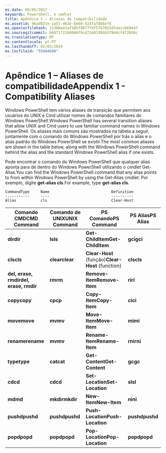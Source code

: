 ```yaml
---
ms.date: 06/05/2017
keywords: PowerShell, o cmdlet
title: Apêndice 1 – Aliases de Compatibilidade
ms.assetid: 96ad921e-1a57-463e-8e60-424faf8b6ef8
ms.openlocfilehash: 113bbee1af185f98777df5767022d54accb69447
ms.sourcegitcommit: b6871f21bd666f9cd71dd336bb3f844cf472b56c
ms.translationtype: MT
ms.contentlocale: pt-PT
ms.lasthandoff: 02/03/2019
ms.locfileid: "55684690"
---
```

# <a name="appendix-1---compatibility-aliases"></a><span data-ttu-id="38b2f-103">Apêndice 1 – Aliases de compatibilidade</span><span class="sxs-lookup"><span data-stu-id="38b2f-103">Appendix 1 - Compatibility Aliases</span></span>

<span data-ttu-id="38b2f-104">Windows PowerShell tem vários aliases de transição que permitem aos usuários do UNIX e Cmd utilizar nomes de comandos familiares do Windows PowerShell.</span><span class="sxs-lookup"><span data-stu-id="38b2f-104">Windows PowerShell has several transition aliases that allow UNIX and Cmd users to use familiar command names in Windows PowerShell.</span></span> <span data-ttu-id="38b2f-105">Os aliases mais comuns são mostrados na tabela a seguir, juntamente com o comando do Windows PowerShell por trás o alias e o alias padrão do Windows PowerShell se existir.</span><span class="sxs-lookup"><span data-stu-id="38b2f-105">The most common aliases are shown in the table below, along with the Windows PowerShell command behind the alias and the standard Windows PowerShell alias if one exists.</span></span>

<span data-ttu-id="38b2f-106">Pode encontrar o comando do Windows PowerShell que qualquer alias aponta para de dentro do Windows PowerShell utilizando o cmdlet Get-Alias.</span><span class="sxs-lookup"><span data-stu-id="38b2f-106">You can find the Windows PowerShell command that any alias points to from within Windows PowerShell by using the Get-Alias cmdlet.</span></span> <span data-ttu-id="38b2f-107">Por exemplo, digite **get-alias cls**.</span><span class="sxs-lookup"><span data-stu-id="38b2f-107">For example, type **get-alias cls**.</span></span>

```
CommandType     Name                            Definition
-----------     ----                            ----------
Alias           cls                             Clear-Host
```

|<span data-ttu-id="38b2f-108">Comando CMD</span><span class="sxs-lookup"><span data-stu-id="38b2f-108">CMD Command</span></span>|<span data-ttu-id="38b2f-109">Comando de UNIX</span><span class="sxs-lookup"><span data-stu-id="38b2f-109">UNIX Command</span></span>|<span data-ttu-id="38b2f-110">PS Comando</span><span class="sxs-lookup"><span data-stu-id="38b2f-110">PS Command</span></span>|<span data-ttu-id="38b2f-111">PS Alias</span><span class="sxs-lookup"><span data-stu-id="38b2f-111">PS Alias</span></span>|
|---------------|----------------|--------------|------------|
|<span data-ttu-id="38b2f-112">**dir**</span><span class="sxs-lookup"><span data-stu-id="38b2f-112">**dir**</span></span>|<span data-ttu-id="38b2f-113">**ls**</span><span class="sxs-lookup"><span data-stu-id="38b2f-113">**ls**</span></span>|<span data-ttu-id="38b2f-114">**Get-ChildItem**</span><span class="sxs-lookup"><span data-stu-id="38b2f-114">**Get-ChildItem**</span></span>|<span data-ttu-id="38b2f-115">**gci**</span><span class="sxs-lookup"><span data-stu-id="38b2f-115">**gci**</span></span>|
|<span data-ttu-id="38b2f-116">**cls**</span><span class="sxs-lookup"><span data-stu-id="38b2f-116">**cls**</span></span>|<span data-ttu-id="38b2f-117">**clear**</span><span class="sxs-lookup"><span data-stu-id="38b2f-117">**clear**</span></span>|<span data-ttu-id="38b2f-118">**Clear-Host** (função)</span><span class="sxs-lookup"><span data-stu-id="38b2f-118">**Clear-Host** (function)</span></span>|<span data-ttu-id="38b2f-119">**cls**</span><span class="sxs-lookup"><span data-stu-id="38b2f-119">**cls**</span></span>|
|<span data-ttu-id="38b2f-120">**del, erase, rmdir**</span><span class="sxs-lookup"><span data-stu-id="38b2f-120">**del, erase, rmdir**</span></span>|<span data-ttu-id="38b2f-121">**rm**</span><span class="sxs-lookup"><span data-stu-id="38b2f-121">**rm**</span></span>|<span data-ttu-id="38b2f-122">**Remove-Item**</span><span class="sxs-lookup"><span data-stu-id="38b2f-122">**Remove-Item**</span></span>|<span data-ttu-id="38b2f-123">**ri**</span><span class="sxs-lookup"><span data-stu-id="38b2f-123">**ri**</span></span>|
|<span data-ttu-id="38b2f-124">**copy**</span><span class="sxs-lookup"><span data-stu-id="38b2f-124">**copy**</span></span>|<span data-ttu-id="38b2f-125">**cp**</span><span class="sxs-lookup"><span data-stu-id="38b2f-125">**cp**</span></span>|<span data-ttu-id="38b2f-126">**Copy-Item**</span><span class="sxs-lookup"><span data-stu-id="38b2f-126">**Copy-Item**</span></span>|<span data-ttu-id="38b2f-127">**ci**</span><span class="sxs-lookup"><span data-stu-id="38b2f-127">**ci**</span></span>|
|<span data-ttu-id="38b2f-128">**move**</span><span class="sxs-lookup"><span data-stu-id="38b2f-128">**move**</span></span>|<span data-ttu-id="38b2f-129">**mv**</span><span class="sxs-lookup"><span data-stu-id="38b2f-129">**mv**</span></span>|<span data-ttu-id="38b2f-130">**Move-Item**</span><span class="sxs-lookup"><span data-stu-id="38b2f-130">**Move-Item**</span></span>|<span data-ttu-id="38b2f-131">**mi**</span><span class="sxs-lookup"><span data-stu-id="38b2f-131">**mi**</span></span>|
|<span data-ttu-id="38b2f-132">**rename**</span><span class="sxs-lookup"><span data-stu-id="38b2f-132">**rename**</span></span>|<span data-ttu-id="38b2f-133">**mv**</span><span class="sxs-lookup"><span data-stu-id="38b2f-133">**mv**</span></span>|<span data-ttu-id="38b2f-134">**Rename-Item**</span><span class="sxs-lookup"><span data-stu-id="38b2f-134">**Rename-Item**</span></span>|<span data-ttu-id="38b2f-135">**rni**</span><span class="sxs-lookup"><span data-stu-id="38b2f-135">**rni**</span></span>|
|<span data-ttu-id="38b2f-136">**type**</span><span class="sxs-lookup"><span data-stu-id="38b2f-136">**type**</span></span>|<span data-ttu-id="38b2f-137">**cat**</span><span class="sxs-lookup"><span data-stu-id="38b2f-137">**cat**</span></span>|<span data-ttu-id="38b2f-138">**Get-Content**</span><span class="sxs-lookup"><span data-stu-id="38b2f-138">**Get-Content**</span></span>|<span data-ttu-id="38b2f-139">**gc**</span><span class="sxs-lookup"><span data-stu-id="38b2f-139">**gc**</span></span>|
|<span data-ttu-id="38b2f-140">**cd**</span><span class="sxs-lookup"><span data-stu-id="38b2f-140">**cd**</span></span>|<span data-ttu-id="38b2f-141">**cd**</span><span class="sxs-lookup"><span data-stu-id="38b2f-141">**cd**</span></span>|<span data-ttu-id="38b2f-142">**Set-Location**</span><span class="sxs-lookup"><span data-stu-id="38b2f-142">**Set-Location**</span></span>|<span data-ttu-id="38b2f-143">**sl**</span><span class="sxs-lookup"><span data-stu-id="38b2f-143">**sl**</span></span>|
|<span data-ttu-id="38b2f-144">**md**</span><span class="sxs-lookup"><span data-stu-id="38b2f-144">**md**</span></span>|<span data-ttu-id="38b2f-145">**mkdir**</span><span class="sxs-lookup"><span data-stu-id="38b2f-145">**mkdir**</span></span>|<span data-ttu-id="38b2f-146">**New-Item**</span><span class="sxs-lookup"><span data-stu-id="38b2f-146">**New-Item**</span></span>|<span data-ttu-id="38b2f-147">**ni**</span><span class="sxs-lookup"><span data-stu-id="38b2f-147">**ni**</span></span>|
|<span data-ttu-id="38b2f-148">**pushd**</span><span class="sxs-lookup"><span data-stu-id="38b2f-148">**pushd**</span></span>|<span data-ttu-id="38b2f-149">**pushd**</span><span class="sxs-lookup"><span data-stu-id="38b2f-149">**pushd**</span></span>|<span data-ttu-id="38b2f-150">**Push-Location**</span><span class="sxs-lookup"><span data-stu-id="38b2f-150">**Push-Location**</span></span>|<span data-ttu-id="38b2f-151">**pushd**</span><span class="sxs-lookup"><span data-stu-id="38b2f-151">**pushd**</span></span>|
|<span data-ttu-id="38b2f-152">**popd**</span><span class="sxs-lookup"><span data-stu-id="38b2f-152">**popd**</span></span>|<span data-ttu-id="38b2f-153">**popd**</span><span class="sxs-lookup"><span data-stu-id="38b2f-153">**popd**</span></span>|<span data-ttu-id="38b2f-154">**Pop-Location**</span><span class="sxs-lookup"><span data-stu-id="38b2f-154">**Pop-Location**</span></span>|<span data-ttu-id="38b2f-155">**popd**</span><span class="sxs-lookup"><span data-stu-id="38b2f-155">**popd**</span></span>|